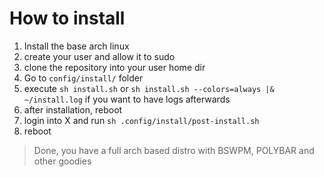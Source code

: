 # How to install
1. Install the base arch linux 
2. create your user and allow it to sudo
3. clone the repository into your user home dir
4. Go to `config/install/` folder
5. execute `sh install.sh` or `sh install.sh --colors=always |& ~/install.log` if you want to have logs afterwards
6. after installation, reboot
7. login into X and run `sh .config/install/post-install.sh`
8. reboot

> Done, you have a full arch based distro with BSWPM, POLYBAR and other goodies

